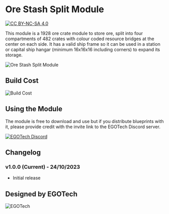 # Ore Stash Split Module

[![CC BY-NC-SA 4.0](https://img.shields.io/badge/License-CC%20BY--NC--SA%204.0-lightgrey.svg)](http://creativecommons.org/licenses/by-nc-sa/4.0/)

This module is a 1928 ore crate module to store ore, split into four compartments of 482 crates with colour coded resource bridges at the center on each side.
It has a valid ship frame so it can be used in a station or capital ship hangar (minimum 16x16x16 including corners) to expand its storage.

![Ore Stash Split Module](./images/ore_stash_split1.png)

## Build Cost

![Build Cost](./images/build_cost.png)

## Using the Module

The module is free to download and use but if you distribute blueprints with it, please provide credit with the invite link to the EGOTech Discord server.

[![EGOTech Discord](https://discordapp.com/api/guilds/1013328685564178472/widget.png?style=banner2)](https://discord.gg/BKwVGvncmN)

## Changelog

### v1.0.0 (Current) - 24/10/2023

- Initial release

## Designed by EGOTech

![EGOTech](../../../others/egotech/logos/egotech_logo_light.png)

